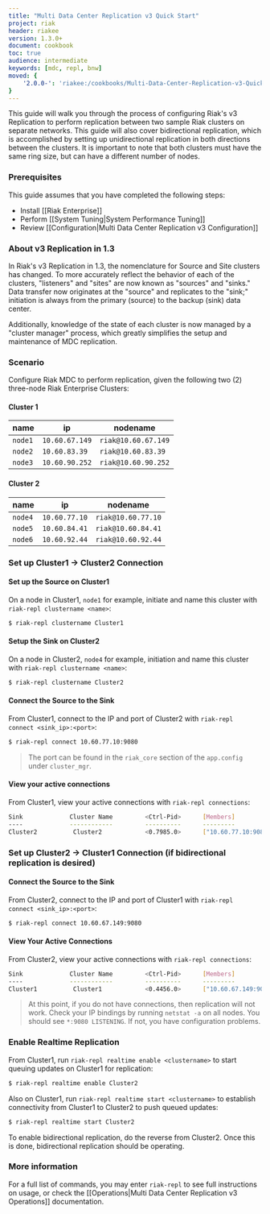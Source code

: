 ```yaml
---
title: "Multi Data Center Replication v3 Quick Start"
project: riak
header: riakee
version: 1.3.0+
document: cookbook
toc: true
audience: intermediate
keywords: [mdc, repl, bnw]
moved: {
    '2.0.0-': 'riakee:/cookbooks/Multi-Data-Center-Replication-v3-Quick-Start'
}
---
```


This guide will walk you through the process of configuring Riak's v3 Replication to perform replication between two sample Riak clusters on separate networks. This guide will also cover bidirectional replication, which is accomplished by setting up unidirectional replication in both directions between the clusters.  It is important to note that both clusters must have the same ring size, but can have a different number of nodes.

### Prerequisites
This guide assumes that you have completed the following steps:

* Install [[Riak Enterprise]]
* Perform [[System Tuning|System Performance Tuning]]
* Review [[Configuration|Multi Data Center Replication v3 Configuration]]

### About v3 Replication in 1.3
In Riak's v3 Replication in 1.3, the nomenclature for Source and Site clusters has changed. To more accurately reflect the behavior of each of the clusters, "listeners" and "sites" are now known as "sources" and "sinks." Data transfer now originates at the "source" and replicates to the "sink;" initiation is always from the primary (source) to the backup (sink) data center.

Additionally, knowledge of the state of each cluster is now managed by a "cluster manager" process, which greatly simplifies the setup and maintenance of MDC replication.

### Scenario

Configure Riak MDC to perform replication, given the following two (2) three-node Riak Enterprise Clusters: 

#### Cluster 1 
name  | ip          | nodename
------|--------------|-----------------
`node1` | `10.60.67.149` | `riak@10.60.67.149`
`node2` | `10.60.83.39`  | `riak@10.60.83.39`
`node3` | `10.60.90.252` | `riak@10.60.90.252`

#### Cluster 2
name  | ip          | nodename
------|-------------|-----------------
`node4` | `10.60.77.10` | `riak@10.60.77.10`
`node5` | `10.60.84.41` | `riak@10.60.84.41`
`node6` | `10.60.92.44` | `riak@10.60.92.44`


### Set up Cluster1 &rarr; Cluster2 Connection

#### Set up the Source on Cluster1

On a node in Cluster1, `node1` for example, initiate and name this cluster with `riak-repl clustername <name>`:

```bash
$ riak-repl clustername Cluster1
```
	
#### Setup the Sink on Cluster2

On a node in Cluster2, `node4` for example, initiation and name this cluster with `riak-repl clustername <name>`:

```bash
$ riak-repl clustername Cluster2
```
	
#### Connect the Source to the Sink

From Cluster1, connect to the IP and port of Cluster2 with `riak-repl  connect <sink_ip>:<port>`:

```bash
$ riak-repl connect 10.60.77.10:9080
```

> The port can be found in the `riak_core` section of the `app.config` under `cluster_mgr`.

#### View your active connections

From Cluster1, view your active connections with `riak-repl connections`:

```bash
Sink             Cluster Name         <Ctrl-Pid>      [Members]
----             ------------         ----------      ---------
Cluster2          Cluster2            <0.7985.0>      ["10.60.77.10:9080"] (via 10.60.77.10:9080)
```

### Set up Cluster2 &rarr; Cluster1 Connection (if bidirectional replication is desired)

#### Connect the Source to the Sink

From Cluster2, connect to the IP and port of Cluster1 with `riak-repl  connect <sink_ip>:<port>`:

```bash
$ riak-repl connect 10.60.67.149:9080
```
	
#### View Your Active Connections

From Cluster2, view your active connections with `riak-repl connections`:

```bash
Sink             Cluster Name         <Ctrl-Pid>      [Members]
----             ------------         ----------      ---------
Cluster1          Cluster1            <0.4456.0>      ["10.60.67.149:9080"] (via 10.60.67.149:9080)
```

> At this point, if you do not have connections, then replication will not work. Check your IP bindings by running `netstat -a` on all nodes. You should see `*:9080 LISTENING`. If not, you have configuration problems.

### Enable Realtime Replication

From Cluster1, run `riak-repl realtime enable <clustername>` to start queuing updates on Cluster1 for replication:

```bash
$ riak-repl realtime enable Cluster2
```
	
Also on Cluster1, run `riak-repl realtime start <clustername>` to establish connectivity from Cluster1 to Cluster2 to push queued updates:

```bash
$ riak-repl realtime start Cluster2
```
	
To enable bidirectional replication, do the reverse from Cluster2.  Once this is done, bidirectional replication should be operating.
	
### More information

For a full list of commands, you may enter `riak-repl` to see full instructions on usage, or check the [[Operations|Multi Data Center Replication v3 Operations]] documentation.
